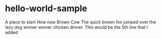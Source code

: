 # hello-world-sample
A place to start
How now Brown Cow
The quick brown fox jumped over the lazy dog
winner winner chicken dinner.
This would be the 5th line that I added
